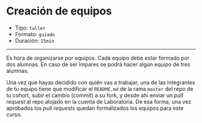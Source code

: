 # Creación de equipos

* Tipo: `taller`
* Formato: `guiado`
* Duración: `15min`

***

Es hora de organizarse por equipos. Cada equipo debe estar formado por dos
alumnas. En caso de ser impares se podrá hacer algún equipo de tres alumnas.

Una vez que hayas decidido con quién vas a trabajar, una de las integrantes de
tu equipo tiene que modificar el `README.md` de la rama `master` del repo de tu
cohort, subir el cambio (commit) a su fork, y desde ahí enviar un _pull request_
al repo alojado en la cuenta de Laboratoria. De esa forma, una vez aprobados los
_pull requests_ quedan formalizados los equipos para este curso.
